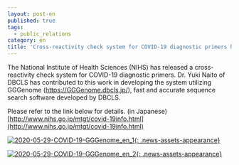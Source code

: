 ```yaml
---
layout: post-en
published: true
tags:
  - public_relations
category: en
title: 'Cross-reactivity check system for COVID-19 diagnostic primers has been released'
---
```

The National Institute of Health Sciences (NIHS) has released a cross-reactivity check system for COVID-19 diagnostic primers. Dr. Yuki Naito of DBCLS has contributed to this work in developing the system utilizing GGGenome (https://GGGenome.dbcls.jp/), fast and accurate sequence search software developed by DBCLS.

Please refer to the link below for details. (in Japanese)  
[http://www.nihs.go.jp/mtgt/covid-19info.html](http://www.nihs.go.jp/mtgt/covid-19info.html)

[![2020-05-29-COVID-19-GGGenome_en_1]({{site.imageurl}}/news_assets/2020-05-29-COVID-19-GGGenome_en_1.png){: .news-assets-appearance}](https://GGGenome.dbcls.jp/COVID19-primercheck-EUL-20200501/)

[![2020-05-29-COVID-19-GGGenome_en_2]({{site.imageurl}}/news_assets/2020-05-29-COVID-19-GGGenome_en_2.png){: .news-assets-appearance}](https://GGGenome.dbcls.jp/COVID19-primercheck-EUL-20200501/)
